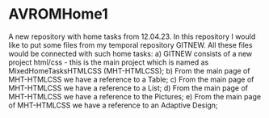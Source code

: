 # AVROMHome1
A new repository with home tasks from 12.04.23.
In this repository I would like to put some files from my temporal repository GITNEW.
All these files would be connected with such home tasks:
a) GITNEW consists of a new project html/css - this is the main project which is named as MixedHomeTasksHTMLCSS (MHT-HTMLCSS);
b) From the main page of MHT-HTMLCSS we have a reference to a Table;
c) From the main page of MHT-HTMLCSS we have a reference to a List;
d) From the main page of MHT-HTMLCSS we have a reference to the Pictures;
e) From the main page of MHT-HTMLCSS we have a reference to an Adaptive Design;
